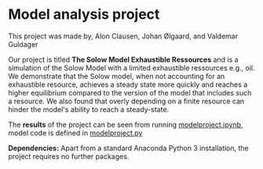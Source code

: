 # Model analysis project

This project was made by, Alon Clausen, Johan Ølgaard, and Valdemar Guldager

Our project is titled **The Solow Model Exhaustible Ressources** and is a simulation of the Solow Model with a limited exhaustible ressources e.g., oil. We demonstrate that the Solow model, when not accounting for an exhaustible resource, achieves a steady state more quickly and reaches a higher equilibrium compared to the version of the model that includes such a resource. We also found that overly depending on a finite resource can hinder the model's ability to reach a steady-state.

The **results** of the project can be seen from running [modelproject.ipynb](modelproject.ipynb), model code is defined in [modelproject.py](modelproject.py)

**Dependencies:** Apart from a standard Anaconda Python 3 installation, the project requires no further packages.
